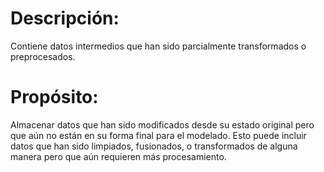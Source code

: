 # Descripción:
 Contiene datos intermedios que han sido parcialmente transformados o preprocesados.
 
# Propósito:
 Almacenar datos que han sido modificados desde su estado original pero que aún no están en su forma final para el modelado. Esto puede incluir datos que han sido limpiados, fusionados, o transformados de alguna manera pero que aún requieren más procesamiento.